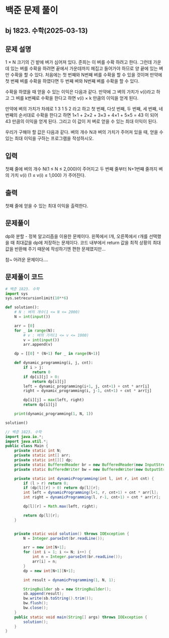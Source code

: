 # 백준 문제 풀이

## bj 1823. 수학(2025-03-13)

## 문제 설명

1 × N 크기의 긴 밭에 벼가 심어져 있다. 준희는 이 벼를 수확 하려고 한다. 그런데 가운데 있는 벼를 수확을 하려면 끝에서 가운데까지 헤집고 들어가야 하므로 양 끝에 있는 벼만 수확을 할 수 있다. 처음에는 첫 번째와 N번째 벼를 수확을 할 수 있을 것이며 만약에 첫 번째 벼를 수확을 하였다면 두 번째 벼와 N번째 벼를 수확을 할 수 있다.

수확을 하였을 때 얻을 수 있는 이익은 다음과 같다. 만약에 그 벼의 가치가 v(i)라고 하고 그 벼를 k번째로 수확을 한다고 하면 v(i) × k 만큼의 이익을 얻게 된다.

만약에 벼의 가치가 차례로 1 3 1 5 2 라고 하고 첫 번째, 다섯 번째, 두 번째, 세 번째, 네 번째의 순서대로 수확을 한다고 하면 1×1 + 2×2 + 3×3 + 4×1 + 5×5 = 43 이 되어 43 만큼의 이익을 얻게 된다. 그리고 이 값이 저 벼로 얻을 수 있는 최대 이익이 된다.

우리가 구해야 할 값은 다음과 같다. 벼의 개수 N과 벼의 가치가 주어져 있을 때, 얻을 수 있는 최대 이익을 구하는 프로그램을 작성하시오.

## 입력

첫째 줄에 벼의 개수 N(1 ≤ N ≤ 2,000)이 주어지고 두 번째 줄부터 N+1번쨰 줄까지 벼의 가치 v(i) (1 ≤ v(i) ≤ 1,000) 가 주어진다.

## 출력

첫째 줄에 얻을 수 있는 최대 이익을 출력한다.

## 문제풀이

dp와 분할 - 정복 알고리즘을 이용한 문제이다. 왼쪽에서 l개, 오른쪽에서 r개를 선택했을 때 최대값을 dp에 저장하는 문제이다. 코드 내부에서 return 값을 최적 상황의 최대값을 반환해 주기 때문에 작성하기엔 편한 문제였지만...

참~ 어려운 문제이다....

## 문제풀이 코드

```python
# 백준 1823. 수학
import sys
sys.setrecursionlimit(10**6)

def solution():
    # N : 벼의 개수(1 <= N <= 2000)
    N = int(input())

    arr = [0]
    for _ in range(N):
        # v : 벼의 가치(1 <= v <= 1000)
        v = int(input())
        arr.append(v)

    dp = [[0] * (N+1) for _ in range(N+1)]

    def dynamic_programming(i, j, cnt):
        if i > j:
            return 0
        if dp[i][j] > 0:
            return dp[i][j]
        left = dynamic_programming(i+1, j, cnt+1) + cnt * arr[i]
        right = dynamic_programming(i, j-1, cnt+1) + cnt * arr[j]

        dp[i][j] = max(left, right)
        return dp[i][j]

    print(dynamic_programming(1, N, 1))

solution()
```

```java
// 백준 1823. 수학
import java.io.*;
import java.util.*;
public class Main {
    private static int N;
    private static int[] arr;
    private static int[][] dp;
    private static BufferedReader br = new BufferedReader(new InputStreamReader(System.in));
    private static BufferedWriter bw = new BufferedWriter(new OutputStreamWriter(System.out));

    private static int dynamicProgramming(int l, int r, int cnt) {
        if (l > r) return 0;
        if (dp[l][r] > 0) return dp[l][r];
        int left = dynamicProgramming(l+1, r, cnt+1) + cnt * arr[l];
        int right = dynamicProgramming(l, r-1, cnt+1) + cnt * arr[r];

        dp[l][r] = Math.max(left, right);

        return dp[l][r];
    }


    private static void solution() throws IOException {
        N = Integer.parseInt(br.readLine());

        arr = new int[N+1];
        for (int i = 1; i <= N; i++) {
            int n = Integer.parseInt(br.readLine());
            arr[i] = n;
        }
        dp = new int[N+1][N+1];

        int result = dynamicProgramming(1, N, 1);

        StringBuilder sb = new StringBuilder();
        sb.append(result);
        bw.write(sb.toString().trim());
        bw.flush();
        bw.close();
    }
    public static void main(String[] args) throws IOException {
        solution();
    }
}
```
